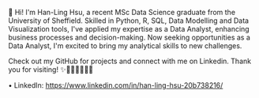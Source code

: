 👋 Hi! I'm Han-Ling Hsu, a recent MSc Data Science graduate from the University of Sheffield. 
Skilled in Python, R, SQL, Data Modelling and Data Visualization tools, I've applied my expertise as a Data Analyst, enhancing business processes and decision-making. 
Now seeking opportunities as a Data Analyst, I'm excited to bring my analytical skills to new challenges. 

Check out my GitHub for projects and connect with me on Linkedin. 
Thank you for visiting! ✨💖🧡💛💚💙💜

• LinkedIn: https://www.linkedin.com/in/han-ling-hsu-20b738216/
